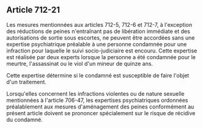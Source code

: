 Article 712-21
----
Les mesures mentionnées aux articles 712-5, 712-6 et 712-7, à l'exception des
réductions de peines n'entraînant pas de libération immédiate et des
autorisations de sortie sous escortes, ne peuvent être accordées sans une
expertise psychiatrique préalable à une personne condamnée pour une infraction
pour laquelle le suivi socio-judiciaire est encouru. Cette expertise est
réalisée par deux experts lorsque la personne a été condamnée pour le meurtre,
l'assassinat ou le viol d'un mineur de quinze ans.

Cette expertise détermine si le condamné est susceptible de faire l'objet d'un
traitement.

Lorsqu'elles concernent les infractions violentes ou de nature sexuelle
mentionnées à l'article 706-47, les expertises psychiatriques ordonnées
préalablement aux mesures d'aménagement des peines conformément au présent
article doivent se prononcer spécialement sur le risque de récidive du condamné.
